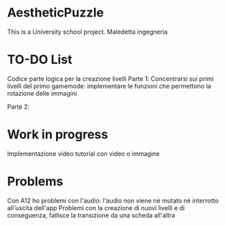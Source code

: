 # AestheticPuzzle
This is a University school project. Maledetta ingegneria

# TO-DO List

Codice parte logica per la creazione livelli
Parte 1: Concentrarsi sui primi livelli del primo gamemode:
  implementare le funzioni che permettono la rotazione delle immagini
  
Parte 2:

# Work in progress

Implementazione video tutorial con video o immagine

# Problems

Con A12 ho problemi con l'audio: l'audio non viene né mutato né interrotto all'uscita dell'app
Problemi con la creazione di nuovi livelli e di conseguenza, fallisce la transizione da una scheda all'altra
